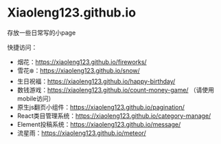# Xiaoleng123.github.io

存放一些日常写的小page

快捷访问：
  * 烟花：https://xiaoleng123.github.io/fireworks/
  * 雪花❄️：https://xiaoleng123.github.io/snow/
  * 生日祝福：https://xiaoleng123.github.io/happy-birthday/
  * 数钱游戏：https://xiaoleng123.github.io/count-money-game/ （请使用mobile访问）
  * 原生js翻页小组件：https://xiaoleng123.github.io/pagination/
  * React类目管理系统：https://xiaoleng123.github.io/category-manage/
  * Element投稿系统：https://xiaoleng123.github.io/message/
  * 流星雨：https://xiaoleng123.github.io/meteor/
